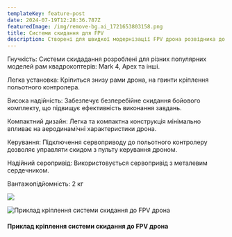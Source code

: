 ```yaml
---
templateKey: feature-post
date: 2024-07-19T12:28:36.787Z
featuredImage: /img/remove-bg.ai_1721653803158.png
title: Системи скидання для FPV
description: Створені для швидкої модернізації FPV дрона розвідника до дрона скидача
---
```

Гнучкість: Системи скидадання розроблені для різних популярних моделей рам квадрокоптерів: Mark 4, Apex тa інші.

Легка установка: Кріпиться знизу рами дрона, на гвинти кріплення польотного контролера.

Висока надійність: Забезпечує безперебійне скидання бойового комплекту, що підвищує ефективність виконання завдань.

Компактний дизайн: Легка та компактна конструкція мінімально впливає на аеродинамічні характеристики дрона.

Керування: Підключення сервоприводу до польотного контролеру дозволяє управляти скидом з пульту керування дроном.

Н﻿адійний серопривід: Використовується сервопривід з металевим сердечником.

Вантажопідйомність: 2 кг

![](/img/remove-bg.ai_1721653945295.png)

![Приклад кріплення системи скидання до FPV дрона](/img/remove-bg.ai_1721654977865.png "Приклад кріплення системи скидання до FPV дрона")

#### Приклад кріплення системи скидання до FPV дрона